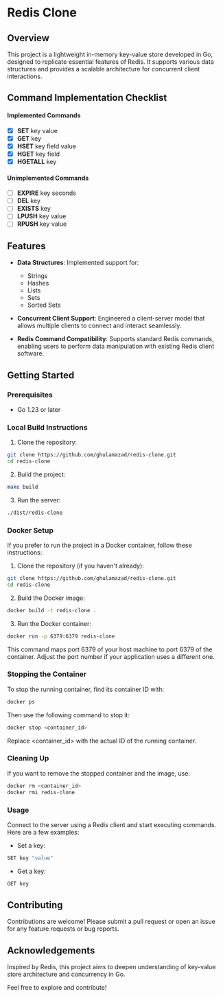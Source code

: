 # Redis Clone

## Overview

This project is a lightweight in-memory key-value store developed in Go, designed to replicate essential features of Redis. It supports various data structures and provides a scalable architecture for concurrent client interactions.

## Command Implementation Checklist

#### Implemented Commands

- [x] **SET** key value
- [x] **GET** key
- [x] **HSET** key field value
- [x] **HGET** key field
- [x] **HGETALL** key

#### Unimplemented Commands

- [ ] **EXPIRE** key seconds
- [ ] **DEL** key
- [ ] **EXISTS** key
- [ ] **LPUSH** key value
- [ ] **RPUSH** key value

## Features

- **Data Structures**: Implemented support for:

  - Strings
  - Hashes
  - Lists
  - Sets
  - Sorted Sets

- **Concurrent Client Support**: Engineered a client-server model that allows multiple clients to connect and interact seamlessly.
- **Redis Command Compatibility**: Supports standard Redis commands, enabling users to perform data manipulation with existing Redis client software.

## Getting Started

### Prerequisites

- Go 1.23 or later

### Local Build Instructions

1. Clone the repository:

```bash
git clone https://github.com/ghulamazad/redis-clone.git
cd redis-clone
```

2. Build the project:

```bash
make build
```

3. Run the server:

```bash
./dist/redis-clone
```

### Docker Setup

If you prefer to run the project in a Docker container, follow these instructions:

1. Clone the repository (if you haven't already):

```bash
git clone https://github.com/ghulamazad/redis-clone.git
cd redis-clone
```

2. Build the Docker image:

```bash
docker build -t redis-clone .
```

3. Run the Docker container:

```bash
docker run -p 6379:6379 redis-clone
```

This command maps port 6379 of your host machine to port 6379 of the container. Adjust the port number if your application uses a different one.

### Stopping the Container

To stop the running container, find its container ID with:

```bash
docker ps
```

Then use the following command to stop it:

```bash
docker stop <container_id>
```

Replace <container_id> with the actual ID of the running container.

### Cleaning Up

If you want to remove the stopped container and the image, use:

```bash
docker rm <container_id>
docker rmi redis-clone
```

### Usage

Connect to the server using a Redis client and start executing commands. Here are a few examples:

- Set a key:

```bash
SET key "value"
```

- Get a key:

```bash
GET key
```

## Contributing

Contributions are welcome! Please submit a pull request or open an issue for any feature requests or bug reports.

## Acknowledgements

Inspired by Redis, this project aims to deepen understanding of key-value store architecture and concurrency in Go.

Feel free to explore and contribute!
